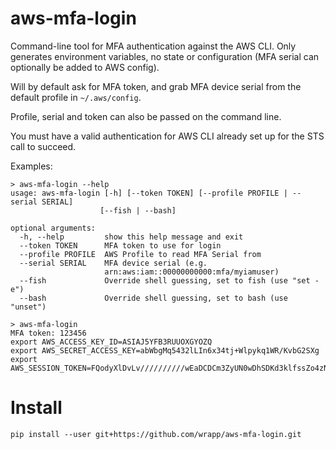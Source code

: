 # aws-mfa-login
Command-line tool for MFA authentication against the AWS CLI. Only generates environment variables, no state or configuration (MFA serial can optionally be added to AWS config).

Will by default ask for MFA token, and grab MFA device serial from the default profile in `~/.aws/config`.

Profile, serial and token can also be passed on the command line.

You must have a valid authentication for AWS CLI already set up for the STS call to succeed.

Examples:

```
> aws-mfa-login --help
usage: aws-mfa-login [-h] [--token TOKEN] [--profile PROFILE | --serial SERIAL]
                    [--fish | --bash]

optional arguments:
  -h, --help         show this help message and exit
  --token TOKEN      MFA token to use for login
  --profile PROFILE  AWS Profile to read MFA Serial from
  --serial SERIAL    MFA device serial (e.g.
                     arn:aws:iam::00000000000:mfa/myiamuser)
  --fish             Override shell guessing, set to fish (use "set -e")
  --bash             Override shell guessing, set to bash (use "unset")

> aws-mfa-login
MFA token: 123456
export AWS_ACCESS_KEY_ID=ASIAJ5YFB3RUUOXGYOZQ
export AWS_SECRET_ACCESS_KEY=abWbgMq5432lLIn6x34tj+Wlpykq1WR/KvbG2SXg
export AWS_SESSION_TOKEN=FQodyXlDvLv//////////wEaDCDCm3ZyUN0wDhSDKd3klfssZo4zNgTqnmUiVH0Hp8EUwtdKwvbiAa7JsyXVfzP2vaM0MTZmur/SDFDSf33/77WSdNtpUnaMyEnNP//XA7OVzmzlMLAXKYAbzrq3tBVuXxspEccz+qrxMZkfXD+DfLfkgbKF384kSDksKDF+85kZZTTr6t4t7v1tZ9DNV3xEehNJk8BS5yrD6vKusGRir+ZVm3SDFddfdsDFFD
```
# Install
    pip install --user git+https://github.com/wrapp/aws-mfa-login.git

